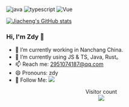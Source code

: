 ![java](https://img.shields.io/badge/%20-%20java-brightgreeng?style=for-the-badge&logo=java&logoColor=white)
![typescript](https://img.shields.io/badge/%20-%20typescript-red?style=for-the-badge&logo=typescript&logoColor=white)
![Vue](https://img.shields.io/badge/%20-%20vue-yellow?style=for-the-badge&logo=typescript&logoColor=white)


[![Jiacheng's GitHub stats](https://github-readme-stats.vercel.app/api?username=zdy-zg-QQ)](https://gitee.com/zdy-zg-QQ)


###  Hi, I'm Zdy 👋

<!-- <img align="right" src="https://github-readme-stats.vercel.app/api?username=anncwb&show_icons=true&theme=radical" /> -->

- 🔭 I’m currently working in Nanchang China.
- 🌱 I’m currently using JS & TS, Java, Rust。
- 📫 Reach me: 2951074187@qq.com
- 😄 Pronouns: zdy
- 👏 Follow Me: [![](https://img.shields.io/github/followers/zdy-zg-QQ?label=follow%20me&style=social)](https://github.com/zdy-zg-QQ/)

<p align="center">
  Visitor count<br>
  <img src="https://profile-counter.glitch.me/anncwb/count.svg" />
</p>
